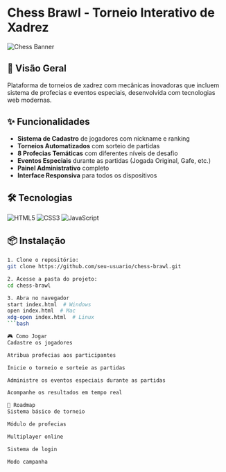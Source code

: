 # Chess Brawl - Torneio Interativo de Xadrez

![Chess Banner](https://img.icons8.com/color/96/000000/chess.png)

## 🚀 Visão Geral
Plataforma de torneios de xadrez com mecânicas inovadoras que incluem sistema de profecias e eventos especiais, desenvolvida com tecnologias web modernas.

## ✨ Funcionalidades
- **Sistema de Cadastro** de jogadores com nickname e ranking
- **Torneios Automatizados** com sorteio de partidas
- **8 Profecias Temáticas** com diferentes níveis de desafio
- **Eventos Especiais** durante as partidas (Jogada Original, Gafe, etc.)
- **Painel Administrativo** completo
- **Interface Responsiva** para todos os dispositivos

## 🛠️ Tecnologias
![HTML5](https://img.shields.io/badge/-HTML5-E34F26?logo=html5&logoColor=white)
![CSS3](https://img.shields.io/badge/-CSS3-1572B6?logo=css3&logoColor=white)
![JavaScript](https://img.shields.io/badge/-JavaScript-F7DF1E?logo=javascript&logoColor=black)

## 📦 Instalação
```bash
1. Clone o repositório:
git clone https://github.com/seu-usuario/chess-brawl.git

2. Acesse a pasta do projeto:
cd chess-brawl

3. Abra no navegador
start index.html  # Windows
open index.html  # Mac
xdg-open index.html  # Linux
```bash

🎮 Como Jogar
Cadastre os jogadores

Atribua profecias aos participantes

Inicie o torneio e sorteie as partidas

Administre os eventos especiais durante as partidas

Acompanhe os resultados em tempo real

📌 Roadmap
Sistema básico de torneio

Módulo de profecias

Multiplayer online

Sistema de login

Modo campanha
